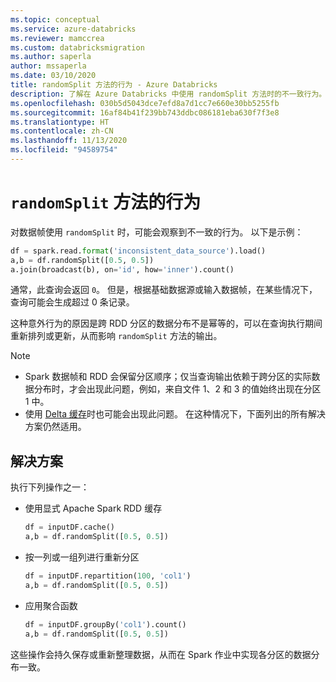 ```yaml
---
ms.topic: conceptual
ms.service: azure-databricks
ms.reviewer: mamccrea
ms.custom: databricksmigration
ms.author: saperla
author: mssaperla
ms.date: 03/10/2020
title: randomSplit 方法的行为 - Azure Databricks
description: 了解在 Azure Databricks 中使用 randomSplit 方法时的不一致行为。
ms.openlocfilehash: 030b5d5043dce7efd8a7d1cc7e660e30bb5255fb
ms.sourcegitcommit: 16af84b41f239bb743ddbc086181eba630f7f3e8
ms.translationtype: HT
ms.contentlocale: zh-CN
ms.lasthandoff: 11/13/2020
ms.locfileid: "94589754"
---
```

# <a name="behavior-of-the-randomsplit-method"></a>`randomSplit` 方法的行为

对数据帧使用 `randomSplit` 时，可能会观察到不一致的行为。 以下是示例：

```python
df = spark.read.format('inconsistent_data_source').load()
a,b = df.randomSplit([0.5, 0.5])
a.join(broadcast(b), on='id', how='inner').count()
```

通常，此查询会返回 `0`。 但是，根据基础数据源或输入数据帧，在某些情况下，查询可能会生成超过 0 条记录。

这种意外行为的原因是跨 RDD 分区的数据分布不是幂等的，可以在查询执行期间重新排列或更新，从而影响 `randomSplit` 方法的输出。

> [!NOTE]
>
> * Spark 数据帧和 RDD 会保留分区顺序；仅当查询输出依赖于跨分区的实际数据分布时，才会出现此问题，例如，来自文件 1、2 和 3 的值始终出现在分区 1 中。
> * 使用 [Delta 缓存](/databricks/delta/optimizations/delta-cache)时也可能会出现此问题。 在这种情况下，下面列出的所有解决方案仍然适用。

## <a name="solution"></a>解决方案

执行下列操作之一：

* 使用显式 Apache Spark RDD 缓存

  ```python
  df = inputDF.cache()
  a,b = df.randomSplit([0.5, 0.5])
  ```

* 按一列或一组列进行重新分区

  ```python
  df = inputDF.repartition(100, 'col1')
  a,b = df.randomSplit([0.5, 0.5])
  ```

* 应用聚合函数

  ```python
  df = inputDF.groupBy('col1').count()
  a,b = df.randomSplit([0.5, 0.5])
  ```

这些操作会持久保存或重新整理数据，从而在 Spark 作业中实现各分区的数据分布一致。